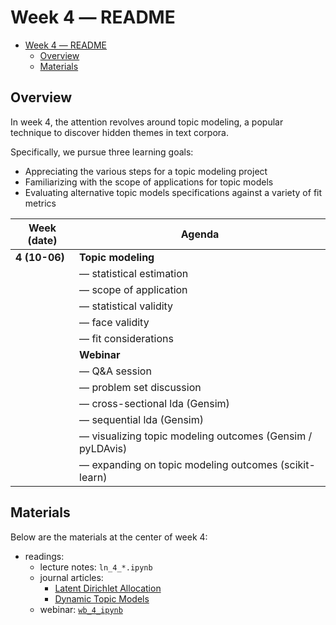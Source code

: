 # Week 4 ― README

- [Week 4 ― README](#week-4--readme)
  - [Overview](#overview)
  - [Materials](#materials)
## Overview

In week 4, the attention revolves around topic modeling, a popular technique to
discover hidden themes in text corpora.

Specifically, we pursue three learning goals:

- Appreciating the various steps for a topic modeling project
- Familiarizing with the scope of applications for topic models
- Evaluating alternative topic models specifications against a variety of fit  
  metrics

| Week (date)   | Agenda                                                    |
| ------------- | --------------------------------------------------------- |
| **4 (10-06)** | **Topic modeling**                                        |
|               | ― statistical estimation                                  |
|               | ― scope of application                                    |
|               | ― statistical validity                                    |
|               | ― face validity                                           |
|               | ― fit considerations                                      |
|               | **Webinar**                                               |
|               | ― Q&A session                                             |
|               | ― problem set discussion                                  |
|               | ― cross-sectional lda (Gensim)                            |
|               | ― sequential lda (Gensim)                                 |
|               | ― visualizing topic modeling outcomes (Gensim / pyLDAvis) |
|               | ― expanding on topic modeling outcomes (scikit-learn)     |

## Materials

Below are the materials at the center of week 4:

- readings: 
  - lecture notes: `ln_4_*.ipynb`
  - journal articles:
      - [Latent Dirichlet Allocation](https://www.jmlr.org/papers/volume3/blei03a/blei03a.pdf)
      - [Dynamic Topic Models](https://mimno.infosci.cornell.edu/info6150/readings/dynamic_topic_models.pdf)
  - webinar: [`wb_4_ipynb`](https://github.com/simoneSantoni/applied-NLP-smm694/blob/master/week4/wb_4.ipynb)
